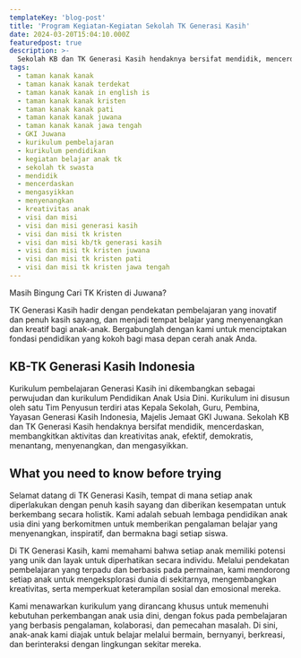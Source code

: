 ```yaml
---
templateKey: 'blog-post'
title: 'Program Kegiatan-Kegiatan Sekolah TK Generasi Kasih'
date: 2024-03-20T15:04:10.000Z
featuredpost: true
description: >-
  Sekolah KB dan TK Generasi Kasih hendaknya bersifat mendidik, mencerdaskan, membangkitkan aktivitas dan kreativitas anak, efektif, demokratis, menantang, menyenangkan, dan mengasyikkan.
tags:
  - taman kanak kanak
  - taman kanak kanak terdekat
  - taman kanak kanak in english is
  - taman kanak kanak kristen
  - taman kanak kanak pati 
  - taman kanak kanak juwana
  - taman kanak kanak jawa tengah
  - GKI Juwana
  - kurikulum pembelajaran
  - kurikulum pendidikan
  - kegiatan belajar anak tk
  - sekolah tk swasta
  - mendidik
  - mencerdaskan 
  - mengasyikkan
  - menyenangkan
  - kreativitas anak
  - visi dan misi 
  - visi dan misi generasi kasih
  - visi dan misi tk kristen
  - visi dan misi kb/tk generasi kasih
  - visi dan misi tk kristen juwana
  - visi dan misi tk kristen pati
  - visi dan misi tk kristen jawa tengah
---
```


Masih Bingung Cari TK Kristen di Juwana?

TK Generasi Kasih hadir dengan pendekatan pembelajaran yang inovatif dan penuh kasih sayang, dan menjadi tempat belajar yang menyenangkan dan kreatif bagi anak-anak. Bergabunglah dengan kami untuk menciptakan fondasi pendidikan yang kokoh bagi masa depan cerah anak Anda. 

## KB-TK Generasi Kasih Indonesia

Kurikulum pembelajaran Generasi Kasih ini dikembangkan sebagai perwujudan dan kurikulum Pendidikan Anak Usia Dini. Kurikulum ini disusun oleh satu Tim Penyusun terdiri atas Kepala Sekolah, Guru, Pembina, Yayasan Generasi Kasih Indonesia, Majelis Jemaat GKI Juwana. Sekolah KB dan TK Generasi Kasih hendaknya bersifat mendidik, mencerdaskan, membangkitkan aktivitas dan kreativitas anak, efektif, demokratis, menantang, menyenangkan, dan mengasyikkan.

## What you need to know before trying

Selamat datang di TK Generasi Kasih, tempat di mana setiap anak diperlakukan dengan penuh kasih sayang dan diberikan kesempatan untuk berkembang secara holistik. Kami adalah sebuah lembaga pendidikan anak usia dini yang berkomitmen untuk memberikan pengalaman belajar yang menyenangkan, inspiratif, dan bermakna bagi setiap siswa.

Di TK Generasi Kasih, kami memahami bahwa setiap anak memiliki potensi yang unik dan layak untuk diperhatikan secara individu. Melalui pendekatan pembelajaran yang terpadu dan berbasis pada permainan, kami mendorong setiap anak untuk mengeksplorasi dunia di sekitarnya, mengembangkan kreativitas, serta memperkuat keterampilan sosial dan emosional mereka.

Kami menawarkan kurikulum yang dirancang khusus untuk memenuhi kebutuhan perkembangan anak usia dini, dengan fokus pada pembelajaran yang berbasis pengalaman, kolaborasi, dan pemecahan masalah. Di sini, anak-anak kami diajak untuk belajar melalui bermain, bernyanyi, berkreasi, dan berinteraksi dengan lingkungan sekitar mereka.
